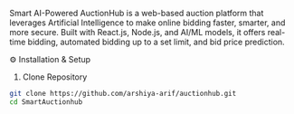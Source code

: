 Smart AI-Powered AuctionHub is a web-based auction platform that leverages Artificial Intelligence to make online bidding faster, smarter, and more secure. Built with React.js, Node.js, and AI/ML models, it offers real-time bidding, automated bidding up to a set limit, and bid price prediction.


⚙ Installation & Setup
1. Clone Repository
```bash
git clone https://github.com/arshiya-arif/auctionhub.git
cd SmartAuctionhub


